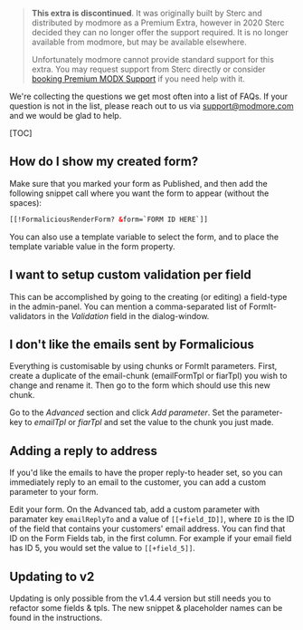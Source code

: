 > **This extra is discontinued**. It was originally built by Sterc and distributed by modmore as a Premium Extra, however in 2020 Sterc decided they can no longer offer the support required. It is no longer available from modmore, but may be available elsewhere.
>
> Unfortunately modmore cannot provide standard support for this extra. You may request support from Sterc directly or consider [booking Premium MODX Support](https://modmore.com/premium-modx-support/) if you need help with it.

We're collecting the questions we get most often into a list of FAQs. If your question is not in the list, please reach out to us via support@modmore.com and we would be glad to help.

[TOC]

## How do I show my created form?
Make sure that you marked your form as Published, and then add the following snippet call where you want the form to appear (without the spaces):

```` html
[[!FormaliciousRenderForm? &form=`FORM ID HERE`]]
````

You can also use a template variable to select the form, and to place the template variable value in the form property.

## I want to setup custom validation per field
This can be accomplished by going to the creating (or editing) a field-type in the admin-panel. You can mention a comma-separated list of FormIt-validators in the _Validation_ field in the dialog-window.

## I don't like the emails sent by Formalicious
Everything is customisable by using chunks or FormIt parameters. First, create a duplicate of the email-chunk (emailFormTpl or fiarTpl) you wish to change and rename it. Then go to the form which should use this new chunk.

Go to the _Advanced_ section and click _Add parameter_. Set the parameter-key to _emailTpl_ or _fiarTpl_ and set the value to the chunk you just made.

## Adding a reply to address

If you'd like the emails to have the proper reply-to header set, so you can immediately reply to an email to the customer, you can add a custom parameter to your form.

Edit your form. On the Advanced tab, add a custom parameter with paramater key `emailReplyTo` and a value of `[[+field_ID]]`, where `ID` is the ID of the field that contains your customers' email address. You can find that ID on the Form Fields tab, in the first column. For example if your email field has ID 5, you would set the value to `[[+field_5]]`.

## Updating to v2
Updating is only possible from the v1.4.4 version but still needs you to refactor some fields & tpls.
The new snippet & placeholder names can be found in the instructions.

